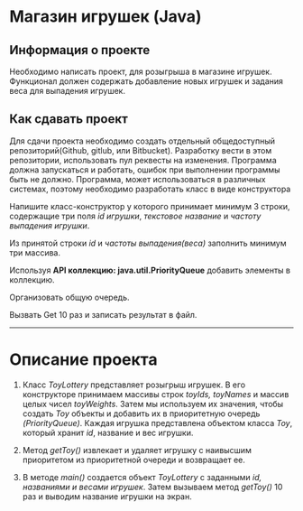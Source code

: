# Магазин игрушек (Java)

## Информация о проекте
Необходимо написать проект, для розыгрыша в магазине игрушек. Функционал должен содержать добавление новых игрушек и задания веса для выпадения игрушек.

## Как сдавать проект
Для сдачи проекта необходимо создать отдельный общедоступный репозиторий(Github, gitlub, или Bitbucket). Разработку вести в этом репозитории, использовать пул реквесты на изменения. Программа должна запускаться и работать, ошибок при выполнении программы быть не должно. Программа, может использоваться в различных системах, поэтому необходимо разработать класс в виде конструктора

Напишите класс-конструктор у которого принимает минимум 3 строки, содержащие три поля *id игрушки*, *текстовое название* и *частоту выпадения игрушки*.

Из принятой строки *id* и *частоты выпадения(веса)* заполнить минимум три массива.

Используя **API коллекцию: java.util.PriorityQueue** добавить элементы в коллекцию.

Организовать общую очередь.

Вызвать Get 10 раз и записать результат в файл.

---

# Описание проекта

1. Класс *ToyLottery* представляет розыгрыш игрушек. В его конструкторе принимаем массивы строк *toyIds, toyNames* и массив целых чисел *toyWeights*. Затем мы используем их значения, чтобы создать *Toy* объекты и добавить их в приоритетную очередь *(PriorityQueue)*. Каждая игрушка представлена объектом класса *Toy*, который хранит *id*, название и вес игрушки.

2. Метод *getToy()* извлекает и удаляет игрушку с наивысшим приоритетом из приоритетной очереди и возвращает ее.

3. В методе *main()* создается объект *ToyLottery* с заданными *id, названиями и весами игрушек*. Затем вызываем метод *getToy()* 10 раз и выводим название игрушки на экран.